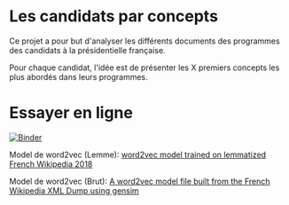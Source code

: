# Les candidats par concepts

Ce projet a pour but d'analyser les différents documents des programmes des candidats à la présidentielle française.

Pour chaque candidat, l'idée est de présenter les X premiers concepts les plus abordés dans leurs programmes.

# Essayer en ligne

[![Binder](https://mybinder.org/badge_logo.svg)](https://mybinder.org/v2/gh/henricazottes/candidate-to-concepts/main)

Model de word2vec (Lemme): [word2vec model trained on lemmatized French Wikipedia 2018](https://zenodo.org/record/3241447)

Model de word2vec (Brut): [A word2vec model file built from the French Wikipedia XML Dump using gensim](https://zenodo.org/record/162792)
